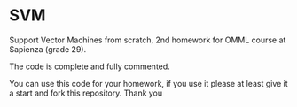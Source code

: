 # SVM
Support Vector Machines from scratch, 2nd homework for OMML course at Sapienza (grade 29).


The code is complete and fully commented.

You can use this code for your homework, if you use it please at least give it a start and fork this repository. Thank you
